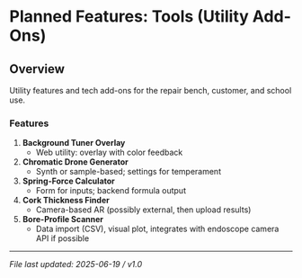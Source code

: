 # Planned Features: Tools (Utility Add-Ons)

## Overview
Utility features and tech add-ons for the repair bench, customer, and school use.

### Features

1. **Background Tuner Overlay**
   - Web utility: overlay with color feedback
2. **Chromatic Drone Generator**
   - Synth or sample-based; settings for temperament
3. **Spring-Force Calculator**
   - Form for inputs; backend formula output
4. **Cork Thickness Finder**
   - Camera-based AR (possibly external, then upload results)
5. **Bore-Profile Scanner**
   - Data import (CSV), visual plot, integrates with endoscope camera API if possible

---

*File last updated: 2025-06-19 / v1.0*